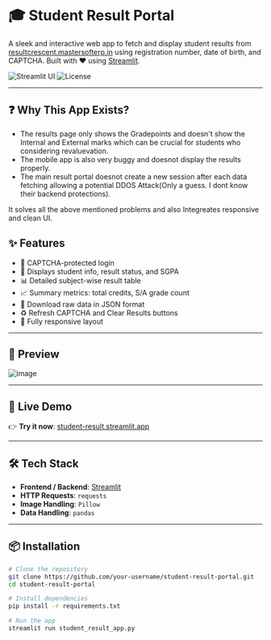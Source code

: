 # 🎓 Student Result Portal

A sleek and interactive web app to fetch and display student results from [resultcrescent.mastersofterp.in](https://resultcrescent.mastersofterp.in) using registration number, date of birth, and CAPTCHA. Built with ❤️ using [Streamlit](https://streamlit.io/).

![Streamlit UI](https://img.shields.io/badge/Built%20With-Streamlit-red?style=flat-square)
![License](https://img.shields.io/badge/license-MIT-green.svg?style=flat-square)

---
## ❓ Why This App Exists?
- The results page only shows the Gradepoints and doesn't show the Internal and External marks which can be crucial for students who considering revaluevation.
- The mobile app is also very buggy and doesnot display the results properly.
- The main result portal doesnot create a new session after each data fetching allowing a potential DDOS Attack(Only a guess. I dont know their backend protections).

It solves all the above mentioned problems and also Integreates responsive and clean UI.

## ✨ Features

- 🔐 CAPTCHA-protected login
- 📄 Displays student info, result status, and SGPA
- 📊 Detailed subject-wise result table
- 📈 Summary metrics: total credits, S/A grade count
- 💾 Download raw data in JSON format
- ♻️ Refresh CAPTCHA and Clear Results buttons
- 📱 Fully responsive layout

---

## 📸 Preview

![image](https://github.com/user-attachments/assets/2447d5ec-6201-4f53-bdc0-df832418a1b3)


---

## 🚀 Live Demo

👉 **Try it now**: [student-result.streamlit.app](https://student-result-app-4dsthzbl2aeyjc5bpmvsnb.streamlit.app/)

---

## 🛠️ Tech Stack

- **Frontend / Backend**: [Streamlit](https://streamlit.io)
- **HTTP Requests**: `requests`
- **Image Handling**: `Pillow`
- **Data Handling**: `pandas`

---

## 📦 Installation

```bash
# Clone the repository
git clone https://github.com/your-username/student-result-portal.git
cd student-result-portal

# Install dependencies
pip install -r requirements.txt

# Run the app
streamlit run student_result_app.py
